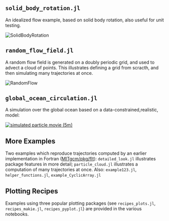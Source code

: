 ## `solid_body_rotation.jl`

An idealized flow example, based on solid body rotation, also useful for unit testing.

![SolidBodyRotation](https://github.com/JuliaClimate/IndividualDisplacements.jl/raw/master/examples/figs/SolidBodyRotation.gif)

## `random_flow_field.jl`

A random flow field is generated on a doubly periodic grid, and used to advect a cloud of points. This illustrates defining a grid from scracth, and then simulating many trajectories at once.

![RandomFlow](https://github.com/JuliaClimate/IndividualDisplacements.jl/raw/master/examples/figs/RandomFlow.gif)

## `global_ocean_circulation.jl`

A simulation over the global ocean based on a data-constrained,realistic, model:

[![simulated particle movie (5m)](https://user-images.githubusercontent.com/20276764/84766999-b801ad80-af9f-11ea-922a-610ad8a257dc.png)](https://youtu.be/W5DNqJG9jt0)

## More Examples

Two examples which reproduce trajectories computed by an earlier implementation in Fortran ([MITgcm/pkg/flt](https://mitgcm.readthedocs.io/en/latest/outp_pkgs/outp_pkgs.html#)): `detailed_look.jl` illustrates package features in more detail; `particle_cloud.jl` illustrates a computation of many trajectories at once. Also: `example123.jl`, `helper_functions.jl`, `example_CyclicArray.jl`

## Plotting Recipes 

Examples using three popular plotting packages (see `recipes_plots.jl`, `recipes_makie.jl`, `recipes_pyplot.jl`) are provided in the various notebooks.
